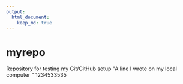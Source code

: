 ```yaml
---
output: 
  html_document: 
    keep_md: true
---
```

# myrepo
Repository for testing my Git/GitHub setup
"A line I wrote on my local computer  " 
1234533535